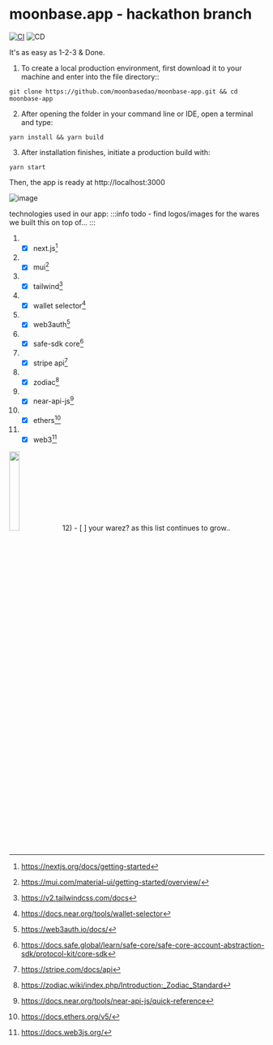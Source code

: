# moonbase.app - hackathon branch
[![CI](https://github.com/MoonBaseDAO/moonbase-app/actions/workflows/node.js.yml/badge.svg)](https://github.com/MoonBaseDAO/moonbase-app/actions/workflows/node.js.yml)
![CD](https://img.shields.io/github/deployments/MoonBaseDAO/moonbase-app/production?label=CD&logo=Vercel&logoColor=white&server=https%3A%2F%2Fvercel.com&style=flat-square&branch=hackathon)

It's as easy as 1-2-3 & Done.

1) To create a local production environment, 
first download it to your machine and enter into the file directory::

```
git clone https://github.com/moonbasedao/moonbase-app.git && cd moonbase-app
```

2) After opening the folder in your command line or IDE, open a terminal and type:

```
yarn install && yarn build
```

3) After installation finishes, initiate a production build with:

```
yarn start
```

Then, the app is ready at http://localhost:3000

![image](https://media.discordapp.net/attachments/1047007258237743165/1087957535371296788/image.png)

technologies used in our app:
:::info
todo - find logos/images for the wares we built this on top of...
:::
1) - [x] next.js[^1]
2) - [x] mui[^2]
3) - [x] tailwind[^3]
4) - [x] wallet selector[^4]
5) - [x] web3auth[^5]
6) - [x] safe-sdk core[^6]
7) - [x] stripe api[^7]
8) - [x] zodiac[^8]
9) - [x] near-api-js[^9]
10) - [x] ethers[^10]
11) - [x] web3[^11] 
<img src="https://docs.web3js.org/img/web3js.svg"  width="20%" height="20%">
12) - [ ] your warez?
as this list continues to grow..

[^1]: https://nextjs.org/docs/getting-started

[^2]: https://mui.com/material-ui/getting-started/overview/

[^3]: https://v2.tailwindcss.com/docs

[^4]: https://docs.near.org/tools/wallet-selector

[^5]: https://web3auth.io/docs/

[^6]: https://docs.safe.global/learn/safe-core/safe-core-account-abstraction-sdk/protocol-kit/core-sdk

[^7]: https://stripe.com/docs/api

[^8]: https://zodiac.wiki/index.php/Introduction:_Zodiac_Standard

[^9]: https://docs.near.org/tools/near-api-js/quick-reference

[^10]: https://docs.ethers.org/v5/

[^11]: https://docs.web3js.org/
